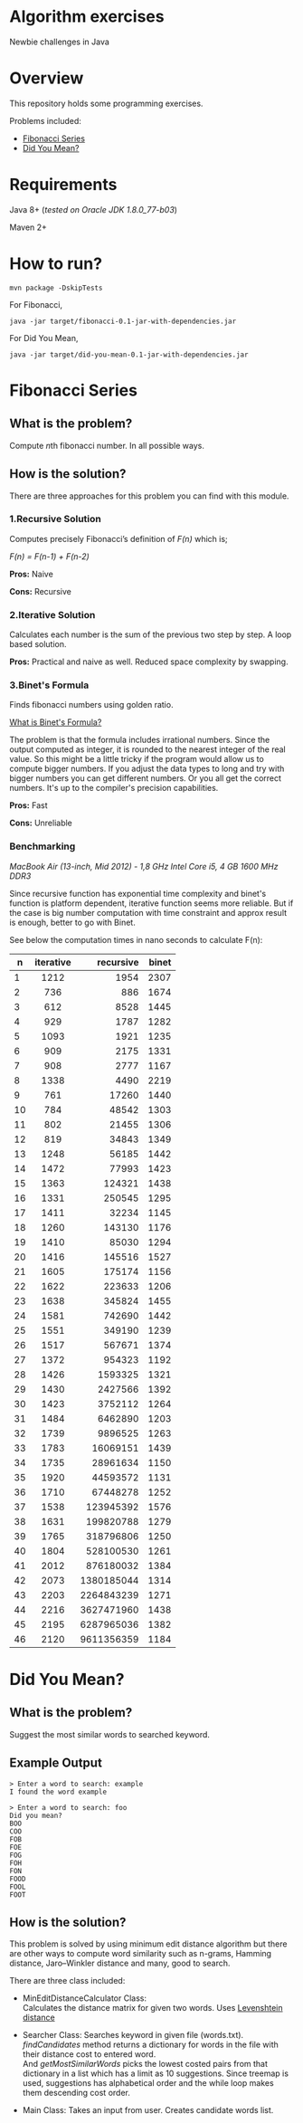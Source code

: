 # Algorithm exercises
Newbie challenges in Java 

# Overview 

This repository holds some programming exercises.

Problems included: 

 - [Fibonacci Series](#fibonacci-series) 
 - [Did You Mean?](#did-you-mean) 

# Requirements

Java 8+ (*tested on Oracle JDK 1.8.0_77-b03*)

Maven 2+


# How to run? 

`mvn package -DskipTests`

For Fibonacci, 

`java -jar target/fibonacci-0.1-jar-with-dependencies.jar`

For Did You Mean, 

`java -jar target/did-you-mean-0.1-jar-with-dependencies.jar`


 
# Fibonacci Series

## What is the problem? 

Compute *n*th fibonacci number. In all possible ways.

## How is the solution?

There are three approaches for this problem you can find with this module.
### 1.Recursive Solution
Computes precisely Fibonacci’s definition of *F(n)* which is;

*F(n) = F(n-1) + F(n-2)*

**Pros:** Naive 

**Cons:** Recursive

### 2.Iterative Solution

Calculates each number is the sum of the previous two step by step. A loop based solution. 

**Pros:** Practical and naive as well. Reduced space complexity by swapping.

### 3.Binet's Formula

 Finds fibonacci numbers using golden ratio.
 
 [What is Binet's Formula?](http://mathworld.wolfram.com/BinetsFibonacciNumberFormula.html)
 
The problem is that the formula includes irrational numbers. Since the output computed as integer, it is rounded to the nearest integer of the real value. So this might be a little tricky if the program would allow us to compute bigger numbers. If you adjust the data types to long and try with bigger numbers you can get different numbers. Or you all get the correct numbers. It's up to the compiler's precision capabilities. 

**Pros:** Fast 

**Cons:** Unreliable

### Benchmarking

*MacBook Air (13-inch, Mid 2012) - 1,8 GHz Intel Core i5, 4 GB 1600 MHz DDR3*

Since recursive function has exponential time complexity and binet's function is platform dependent, iterative function seems more reliable. But if the case is big number computation with time constraint and approx result is enough, better to go with Binet.

See below the computation times in nano seconds to calculate F(n):


| n | iterative | recursive   | binet  |
| ------------- |:-------------:| -----:| -----:|
|1|1212|1954|2307|
|2|736|886|1674|
|3|612|8528|1445|
|4|929|1787|1282|
|5|1093|1921|1235|
|6|909|2175|1331|
|7|908|2777|1167|
|8|1338|4490|2219|
|9|761|17260|1440|
|10|784|48542|1303|
|11|802|21455|1306|
|12|819|34843|1349|
|13|1248|56185|1442|
|14|1472|77993|1423|
|15|1363|124321|1438|
|16|1331|250545|1295|
|17|1411|32234|1145|
|18|1260|143130|1176|
|19|1410|85030|1294|
|20|1416|145516|1527|
|21|1605|175174|1156|
|22|1622|223633|1206|
|23|1638|345824|1455|
|24|1581|742690|1442|
|25|1551|349190|1239|
|26|1517|567671|1374|
|27|1372|954323|1192|
|28|1426|1593325|1321|
|29|1430|2427566|1392|
|30|1423|3752112|1264|
|31|1484|6462890|1203|
|32|1739|9896525|1263|
|33|1783|16069151|1439|
|34|1735|28961634|1150|
|35|1920|44593572|1131|
|36|1710|67448278|1252|
|37|1538|123945392|1576|
|38|1631|199820788|1279|
|39|1765|318796806|1250|
|40|1804|528100530|1261|
|41|2012|876180032|1384|
|42|2073|1380185044|1314|
|43|2203|2264843239|1271|
|44|2216|3627471960|1438|
|45|2195|6287965036|1382|
|46|2120|9611356359|1184|

# Did You Mean?

## What is the problem? 

Suggest the most similar words to searched keyword.

## Example Output

```
> Enter a word to search: example
I found the word example

> Enter a word to search: foo
Did you mean?
BOO
COO
FOB
FOE
FOG
FOH
FON
FOOD
FOOL
FOOT
```
## How is the solution?

This problem is solved by using minimum edit distance algorithm but there are other ways to compute word similarity such as n-grams, Hamming distance, Jaro–Winkler distance and many, good to search. 

There are three class included:
- MinEditDistanceCalculator Class:  
Calculates the distance matrix for given two words. 
Uses [Levenshtein distance](https://en.wikipedia.org/wiki/Levenshtein_distance)
- Searcher Class: Searches keyword in given file (words.txt). 
*findCandidates* method returns a dictionary for words in the file with their distance cost to entered word.  
And *getMostSimilarWords* picks the lowest costed pairs from that dictionary in a list which has a limit as 10 suggestions. Since treemap is used, suggestions has alphabetical order and the while loop makes them descending cost order.

- Main Class: Takes an input from user. Creates candidate words list.







